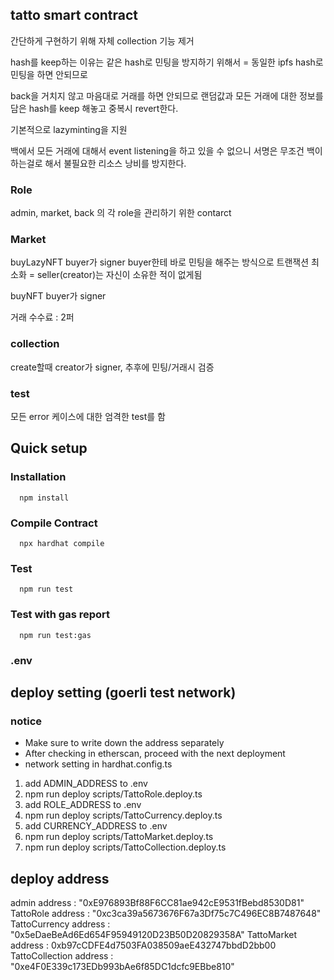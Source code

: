 ## tatto smart contract

간단하게 구현하기 위해 자체 collection 기능 제거

hash를 keep하는 이유는 같은 hash로 민팅을 방지하기 위해서 = 동일한 ipfs hash로 민팅을 하면 안되므로

back을 거치지 않고 마음대로 거래를 하면 안되므로 랜덤값과 모든 거래에 대한 정보를 담은 hash를 keep 해놓고 중복시 revert한다.

기본적으로 lazyminting을 지원

백에서 모든 거래에 대해서 event listening을 하고 있을 수 없으니 서명은 무조건 백이 하는걸로 해서 불필요한 리소스 낭비를 방지한다.

### Role

admin, market, back 의 각 role을 관리하기 위한 contarct

### Market

buyLazyNFT
buyer가 signer
buyer한테 바로 민팅을 해주는 방식으로 트랜잭션 최소화 = seller(creator)는 자신이 소유한 적이 없게됨

buyNFT
buyer가 signer

거래 수수료 : 2퍼

### collection

create할때 creator가 signer, 추후에 민팅/거래시 검증

### test

모든 error 케이스에 대한 엄격한 test를 함

## Quick setup

### Installation

```
  npm install
```

### Compile Contract

```
  npx hardhat compile
```

### Test

```
  npm run test
```

### Test with gas report

```
  npm run test:gas
```

### .env

## deploy setting (goerli test network)

### notice

- Make sure to write down the address separately
- After checking in etherscan, proceed with the next deployment
- network setting in hardhat.config.ts

1. add ADMIN_ADDRESS to .env
2. npm run deploy scripts/TattoRole.deploy.ts
3. add ROLE_ADDRESS to .env
4. npm run deploy scripts/TattoCurrency.deploy.ts
5. add CURRENCY_ADDRESS to .env
6. npm run deploy scripts/TattoMarket.deploy.ts
7. npm run deploy scripts/TattoCollection.deploy.ts

## deploy address

admin address : "0xE976893Bf88F6CC81ae942cE9531fBebd8530D81"
TattoRole address : "0xc3ca39a5673676F67a3Df75c7C496EC8B7487648"
TattoCurrency address : "0x5eDaeBeAd6Ed654F95949120D23B50D20829358A"
TattoMarket address : 0xb97cCDFE4d7503FA038509aeE432747bbdD2bb00
TattoCollection address : "0xe4F0E339c173EDb993bAe6f85DC1dcfc9EBbe810"
